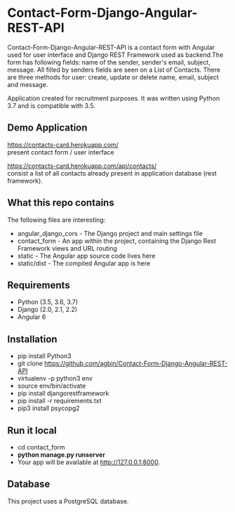 # Contact-Form-Django-Angular-REST-API
Contact-Form-Django-Angular-REST-API is a contact form with Angular used for user interface and Django REST
Framework used as backend.The form has following fields: name of the sender, sender's email, subject, message. All filled by senders fields are seen on a List of Contacts. There are three methods for user: create, update or delete name, email, subject and message.

Application created for recruitment purposes. It was written using Python 3.7 and is compatible with 3.5.

## Demo Application
https://contacts-card.herokuapp.com/ <br/> 
present contact form / user interface

https://contacts-card.herokuapp.com/api/contacts/ <br/> 
consist a list of all contacts already present in application database (rest framework).

## What this repo contains
The following files are interesting:

  *  angular_django_cors - The Django project and main settings file
  *  contact_form - An app within the project, containing the Django Rest Framework views and URL routing
  *  static - The Angular app source code lives here
  *  static/dist - The compiled Angular app is here
    
## Requirements

  *   Python (3.5, 3.6, 3.7)
  *   Django (2.0, 2.1, 2.2)
  *   Angular 6

## Installation

  * pip install Python3
  * git clone https://github.com/agbin/Contact-Form-Django-Angular-REST-API
  * virtualenv -p python3 env
  * source env/bin/activate
  * pip install djangorestframework
  * pip install -r requirements.txt
  * pip3 install psycopg2
  
## Run it local

  * cd contact_form
  * **python manage.py runserver**
  * Your app will be available at http://127.0.0.1:8000.
  
## Database

This project uses a PostgreSQL database.

